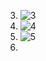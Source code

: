 3. ![3](https://user-images.githubusercontent.com/79047772/108175389-0f19dc80-7144-11eb-927c-e6aba19e3180.jpg)
4. ![4](https://user-images.githubusercontent.com/79047772/108175592-4ee0c400-7144-11eb-8dce-0b70bc16fcb6.jpg)
5. ![5](https://user-images.githubusercontent.com/79047772/108175680-66b84800-7144-11eb-8f39-f38784690848.jpg)
6.
